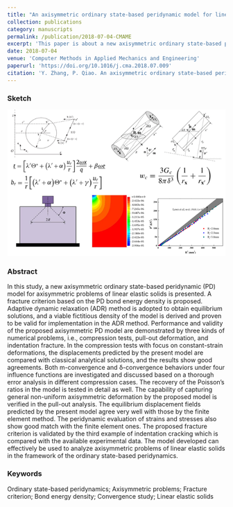 ```yaml
---
title: "An axisymmetric ordinary state-based peridynamic model for linear elastic solids"
collection: publications
category: manuscripts
permalink: /publication/2018-07-04-CMAME
excerpt: 'This paper is about a new axisymmetric ordinary state-based peridynamic (PD) model for axisymmetric problems of linear elastic solids.'
date: 2018-07-04
venue: 'Computer Methods in Applied Mechanics and Engineering'
paperurl: 'https://doi.org/10.1016/j.cma.2018.07.009'
citation: 'Y. Zhang, P. Qiao. An axisymmetric ordinary state-based peridynamic model for linear elastic solids. Comput. Methods Appl. Mech. Eng. 2018, 341, 517.'
---
```

### Sketch
<p align="center">
  <img src="/images/2018-07-04-CMAME-p4.png">
</p>
<!--<center>Axisymmetric OSBPD：Bond force and critical bond energy density</center>-->

### Abstract
In this study, a new axisymmetric ordinary state-based peridynamic (PD) model for axisymmetric problems of linear elastic solids is presented. A fracture criterion based on the PD bond energy density is proposed. Adaptive dynamic relaxation (ADR) method is adopted to obtain equilibrium solutions, and a viable fictitious density of the model is derived and proven to be valid for implementation in the ADR method. Performance and validity of the proposed axisymmetric PD model are demonstrated by three kinds of numerical problems, i.e., compression tests, pull-out deformation, and indentation fracture. In the compression tests with focus on constant-strain deformations, the displacements predicted by the present model are compared with classical analytical solutions, and the results show good agreements. Both m-convergence and δ-convergence behaviors under four influence functions are investigated and discussed based on a thorough error analysis in different compression cases. The recovery of the Poisson’s ratios in the model is tested in detail as well. The capability of capturing general non-uniform axisymmetric deformation by the proposed model is verified in the pull-out analysis. The equilibrium displacement fields predicted by the present model agree very well with those by the finite element method. The peridynamic evaluation of strains and stresses also show good match with the finite element ones. The proposed fracture criterion is validated by the third example of indentation cracking which is compared with the available experimental data. The model developed can effectively be used to analyze axisymmetric problems of linear elastic solids in the framework of the ordinary state-based peridynamics.

### Keywords
Ordinary state-based peridynamics; Axisymmetric problems; Fracture criterion; Bond energy density; Convergence study; Linear elastic solids

